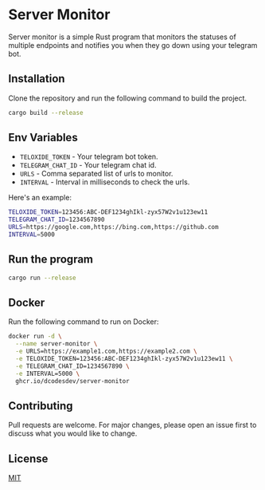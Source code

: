 # Server Monitor

Server monitor is a simple Rust program that monitors the statuses of multiple endpoints and notifies you when they go down using your telegram bot.

## Installation

Clone the repository and run the following command to build the project.

```bash
cargo build --release
```

## Env Variables

- `TELOXIDE_TOKEN` - Your telegram bot token.
- `TELEGRAM_CHAT_ID` - Your telegram chat id.
- `URLS` - Comma separated list of urls to monitor.
- `INTERVAL` - Interval in milliseconds to check the urls.

Here's an example:

```bash
TELOXIDE_TOKEN=123456:ABC-DEF1234ghIkl-zyx57W2v1u123ew11
TELEGRAM_CHAT_ID=1234567890
URLS=https://google.com,https://bing.com,https://github.com
INTERVAL=5000
```

## Run the program

```bash
cargo run --release
```

## Docker

Run the following command to run on Docker:

```bash
docker run -d \
  --name server-monitor \
  -e URLS=https://example1.com,https://example2.com \
  -e TELOXIDE_TOKEN=123456:ABC-DEF1234ghIkl-zyx57W2v1u123ew11 \
  -e TELEGRAM_CHAT_ID=1234567890 \
  -e INTERVAL=5000 \
  ghcr.io/dcodesdev/server-monitor
```

## Contributing

Pull requests are welcome. For major changes, please open an issue first to discuss what you would like to change.

## License

[MIT](LICENSE)
